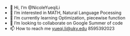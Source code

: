- 👋 Hi, I’m @NicoleYueqiLi
- 👀 I’m interested in MATH, Natural Language Pocessing
- 🌱 I’m currently learning Optimization, piecewise function
- 💞️ I’m looking to collaborate on Google Summer of code
- 📫 How to reach me yueqi.li@uky.edu 8595392023

<!---
NicoleYueqiLi/NicoleYueqiLi is a ✨ special ✨ repository because its `README.md` (this file) appears on your GitHub profile.
You can click the Preview link to take a look at your changes.
--->
